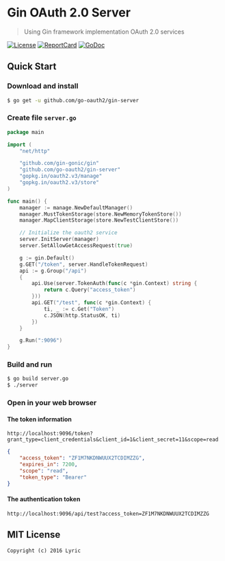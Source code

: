 # Gin OAuth 2.0 Server

> Using Gin framework implementation OAuth 2.0 services

[![License][License-Image]][License-Url] [![ReportCard][ReportCard-Image]][ReportCard-Url] [![GoDoc][GoDoc-Image]][GoDoc-Url]

## Quick Start

### Download and install

``` bash
$ go get -u github.com/go-oauth2/gin-server
```

### Create file `server.go`

``` go
package main

import (
	"net/http"

	"github.com/gin-gonic/gin"
	"github.com/go-oauth2/gin-server"
	"gopkg.in/oauth2.v3/manage"
	"gopkg.in/oauth2.v3/store"
)

func main() {
	manager := manage.NewDefaultManager()
	manager.MustTokenStorage(store.NewMemoryTokenStore())
	manager.MapClientStorage(store.NewTestClientStore())

	// Initialize the oauth2 service
	server.InitServer(manager)
	server.SetAllowGetAccessRequest(true)

	g := gin.Default()
	g.GET("/token", server.HandleTokenRequest)
	api := g.Group("/api")
	{
		api.Use(server.TokenAuth(func(c *gin.Context) string {
			return c.Query("access_token")
		}))
		api.GET("/test", func(c *gin.Context) {
			ti, _ := c.Get("Token")
			c.JSON(http.StatusOK, ti)
		})
	}

	g.Run(":9096")
}
```

### Build and run

``` bash
$ go build server.go
$ ./server
```

### Open in your web browser

#### The token information

```
http://localhost:9096/token?grant_type=client_credentials&client_id=1&client_secret=11&scope=read
```

``` json
{
    "access_token": "ZF1M7NKDNWUUX2TCDIMZZG",
    "expires_in": 7200,
    "scope": "read",
    "token_type": "Bearer"
}
```

#### The authentication token

```
http://localhost:9096/api/test?access_token=ZF1M7NKDNWUUX2TCDIMZZG
```

## MIT License

```
Copyright (c) 2016 Lyric
```

[License-Url]: http://opensource.org/licenses/MIT
[License-Image]: https://img.shields.io/npm/l/express.svg
[ReportCard-Url]: https://goreportcard.com/report/github.com/go-oauth2/gin-server
[ReportCard-Image]: https://goreportcard.com/badge/github.com/go-oauth2/gin-server
[GoDoc-Url]: https://godoc.org/github.com/go-oauth2/gin-server
[GoDoc-Image]: https://godoc.org/github.com/go-oauth2/gin-server?status.svg